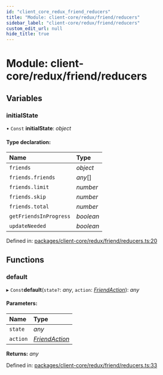 ```yaml
---
id: "client_core_redux_friend_reducers"
title: "Module: client-core/redux/friend/reducers"
sidebar_label: "client-core/redux/friend/reducers"
custom_edit_url: null
hide_title: true
---
```


# Module: client-core/redux/friend/reducers

## Variables

### initialState

• `Const` **initialState**: *object*

#### Type declaration:

Name | Type |
:------ | :------ |
`friends` | *object* |
`friends.friends` | *any*[] |
`friends.limit` | *number* |
`friends.skip` | *number* |
`friends.total` | *number* |
`getFriendsInProgress` | *boolean* |
`updateNeeded` | *boolean* |

Defined in: [packages/client-core/redux/friend/reducers.ts:20](https://github.com/xr3ngine/xr3ngine/blob/9d253dc38/packages/client-core/redux/friend/reducers.ts#L20)

## Functions

### default

▸ `Const`**default**(`state?`: *any*, `action`: [*FriendAction*](client_core_redux_friend_actions.md#friendaction)): *any*

#### Parameters:

Name | Type |
:------ | :------ |
`state` | *any* |
`action` | [*FriendAction*](client_core_redux_friend_actions.md#friendaction) |

**Returns:** *any*

Defined in: [packages/client-core/redux/friend/reducers.ts:33](https://github.com/xr3ngine/xr3ngine/blob/9d253dc38/packages/client-core/redux/friend/reducers.ts#L33)
